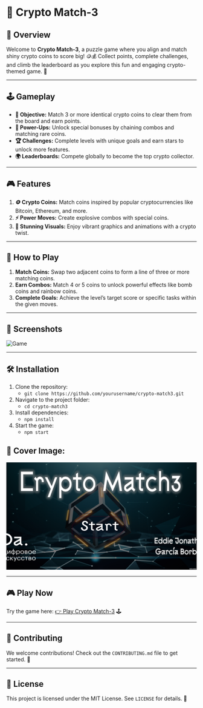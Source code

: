 # 💎 Crypto Match-3

## 🌟 Overview
Welcome to **Crypto Match-3**, a puzzle game where you align and match shiny crypto coins to score big! 🪙💰 Collect points, complete challenges, and climb the leaderboard as you explore this fun and engaging crypto-themed game. 🚀

---

## 🕹️ Gameplay
- **🎯 Objective:** Match 3 or more identical crypto coins to clear them from the board and earn points.
- **💎 Power-Ups:** Unlock special bonuses by chaining combos and matching rare coins.
- **🏆 Challenges:** Complete levels with unique goals and earn stars to unlock more features.
- **🌍 Leaderboards:** Compete globally to become the top crypto collector.

---

## 🎮 Features
1. **🪙 Crypto Coins:** Match coins inspired by popular cryptocurrencies like Bitcoin, Ethereum, and more.
2. **⚡ Power Moves:** Create explosive combos with special coins.
3. **🎨 Stunning Visuals:** Enjoy vibrant graphics and animations with a crypto twist.

---

## 🚀 How to Play
1. **Match Coins:** Swap two adjacent coins to form a line of three or more matching coins.
2. **Earn Combos:** Match 4 or 5 coins to unlock powerful effects like bomb coins and rainbow coins.
3. **Complete Goals:** Achieve the level’s target score or specific tasks within the given moves.

---

## 📸 Screenshots
![Game](https://example.com/images/main-menu.png)

---

## 🛠️ Installation
1. Clone the repository:
   - `git clone https://github.com/yourusername/crypto-match3.git`
2. Navigate to the project folder:
   - `cd crypto-match3`
3. Install dependencies:
   - `npm install`
4. Start the game:
   - `npm start`

## 📸 Cover Image:
![Game Cover](covercrypto.png)

---

## 🎮 Play Now
Try the game here: [👉 Play Crypto Match-3](https://play.unity.com/en/games/f161aa90-0243-4ed2-940a-e351ed7d183b/crypyo-match3) 🕹️

---

## 🤝 Contributing
We welcome contributions! Check out the `CONTRIBUTING.md` file to get started. 🚀

---

## 📜 License
This project is licensed under the MIT License. See `LICENSE` for details. 📄
